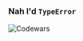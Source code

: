 ### Nah I'd `TypeError`
![Codewars](https://github.r2v.ch/codewars?user=Luckwut&name=true&stroke=rgb(100,100,255)&top_languages=true)
